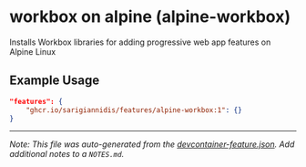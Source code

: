 
# workbox on alpine (alpine-workbox)

Installs Workbox libraries for adding progressive web app features on Alpine Linux

## Example Usage

```json
"features": {
    "ghcr.io/sarigiannidis/features/alpine-workbox:1": {}
}
```





---

_Note: This file was auto-generated from the [devcontainer-feature.json](https://github.com/sarigiannidis/features/blob/main/src/alpine-workbox/devcontainer-feature.json).  Add additional notes to a `NOTES.md`._
